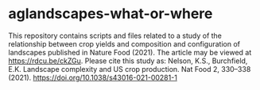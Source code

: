 # aglandscapes-what-or-where
This repository contains scripts and files related to a study of the relationship between crop yields and composition and configuration of landscapes published in Nature Food (2021). The article may be viewed at https://rdcu.be/ckZGu. Please cite this study as: 
Nelson, K.S., Burchfield, E.K. Landscape complexity and US crop production. Nat Food 2, 330–338 (2021). https://doi.org/10.1038/s43016-021-00281-1
